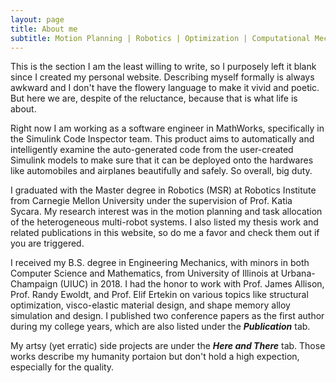 ```yaml
---
layout: page
title: About me
subtitle: Motion Planning | Robotics | Optimization | Computational Mechanics...... and Art!
---
```

This is the section I am the least willing to write, so I purposely left it blank since I created my personal website. Describing myself formally is always awkward and I don't have the flowery language to make it vivid and poetic. But here we are, despite of the reluctance, because that is what life is about.

Right now I am working as a software engineer in MathWorks, specifically in the Simulink Code Inspector team. This product aims to automatically and intelligently examine the auto-generated code from the user-created Simulink models to make sure that it can be deployed onto the hardwares like automobiles and airplanes beautifully and safely. So overall, big duty. 

I graduated with the Master degree in Robotics (MSR) at Robotics Institute from Carnegie Mellon University under the supervision of Prof. Katia Sycara. My research interest was in the motion planning and task allocation of the heterogeneous multi-robot systems. I also listed my thesis work and related publications in this website, so do me a favor and check them out if you are triggered.

I received my B.S. degree in Engineering Mechanics, with minors in both Computer Science and Mathematics, from University of Illinois at Urbana-Champaign (UIUC) in 2018. I had the honor to work with Prof. James Allison, Prof. Randy Ewoldt, and Prof. Elif Ertekin on various topics like structural optimization, visco-elastic material design, and shape memory alloy simulation and design. I published two conference papers as the first author during my college years, which are also listed under the _**Publication**_ tab.

My artsy (yet erratic) side projects are under the _**Here and There**_ tab. Those works describe my humanity portaion but don't hold a high expection, especially for the quality.